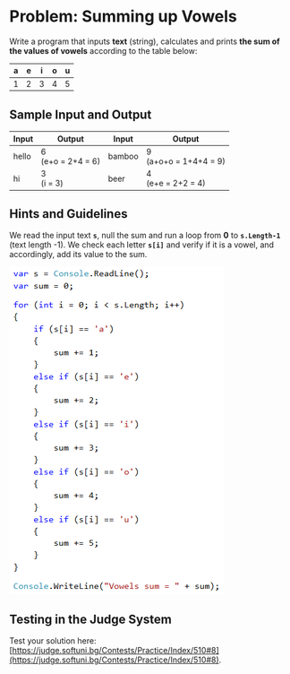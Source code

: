 # Problem: Summing up Vowels

Write a program that inputs **text** (string), calculates and prints **the sum of the values of vowels** according to the table below:

| a | e | i | o | u | 
| :---: | :---: | :---: | :---: | :---: |
| 1 | 2 | 3 | 4 | 5 |

## Sample Input and Output

| Input | Output | Input | Output | 
| --- | --- | --- | --- |
| hello | 6<br>(e+o = 2+4 = 6) | bamboo | 9<br>(a+o+o = 1+4+4 = 9) |
| hi | 3<br>(i = 3) | beer | 4<br>(e+e = 2+2 = 4) |

## Hints and Guidelines

We read the input text **`s`**, null the sum and run a loop from **0** to **`s.Length-1`** (text length -1). We check each letter **`s[i]`** and verify if it is a vowel, and accordingly, add its value to the sum.

![](/assets/chapter-5-images/09.Vowels-sum-01.png)

## Testing in the Judge System

Test your solution here: [https://judge.softuni.bg/Contests/Practice/Index/510#8](https://judge.softuni.bg/Contests/Practice/Index/510#8).
